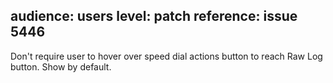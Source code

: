 audience: users
level: patch
reference: issue 5446
---
Don't require user to hover over speed dial actions button to reach Raw Log button. Show by default.

